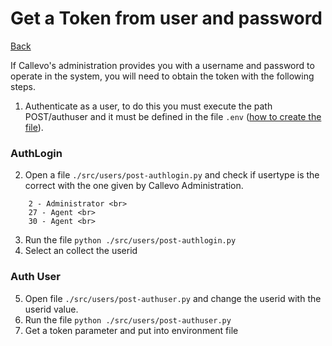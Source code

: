 # Get a Token from user and password
[Back](../README.md)

If Callevo's administration provides you with a username and password to operate in the system, you will need to obtain the token with the following steps.

1. Authenticate as a user, to do this you must execute the path POST/authuser and it must be defined in the file `.env` ([how to create the file](/doc/create_environment_file.md)).
### AuthLogin
2. Open a file `./src/users/post-authlogin.py` and check if usertype is the correct with the one given by Callevo Administration.<br>
```
    2 - Administrator <br>
    27 - Agent <br> 
    30 - Agent <br> 
```
3. Run the file `python ./src/users/post-authlogin.py`
4. Select an collect the userid
### Auth User
5. Open file  `./src/users/post-authuser.py` and change the userid with the userid value.
6. Run the file `python ./src/users/post-authuser.py`
7. Get a token parameter and put into environment file

